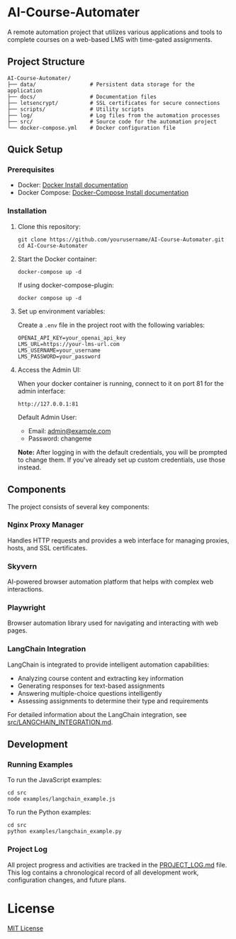 # AI-Course-Automater

A remote automation project that utilizes various applications and tools to complete courses on a web-based LMS with time-gated assignments.

## Project Structure

```
AI-Course-Automater/
├── data/                 # Persistent data storage for the application
├── docs/                 # Documentation files
├── letsencrypt/          # SSL certificates for secure connections
├── scripts/              # Utility scripts
├── log/                  # Log files from the automation processes
├── src/                  # Source code for the automation project
└── docker-compose.yml    # Docker configuration file
```

## Quick Setup

### Prerequisites

- Docker: [Docker Install documentation](https://docs.docker.com/get-docker/)
- Docker Compose: [Docker-Compose Install documentation](https://docs.docker.com/compose/install/)

### Installation

1. Clone this repository:
   ```
   git clone https://github.com/yourusername/AI-Course-Automater.git
   cd AI-Course-Automater
   ```

2. Start the Docker container:
   ```
   docker-compose up -d
   ```
   
   If using docker-compose-plugin:
   ```
   docker compose up -d
   ```

3. Set up environment variables:
   
   Create a `.env` file in the project root with the following variables:
   ```
   OPENAI_API_KEY=your_openai_api_key
   LMS_URL=https://your-lms-url.com
   LMS_USERNAME=your_username
   LMS_PASSWORD=your_password
   ```
3. Access the Admin UI:
   
   When your docker container is running, connect to it on port 81 for the admin interface:
   ```
   http://127.0.0.1:81
   ```

   Default Admin User:
   - Email: admin@example.com
   - Password: changeme

   **Note:** After logging in with the default credentials, you will be prompted to change them. If you've already set up custom credentials, use those instead.

## Components

The project consists of several key components:

### Nginx Proxy Manager

Handles HTTP requests and provides a web interface for managing proxies, hosts, and SSL certificates.

### Skyvern

AI-powered browser automation platform that helps with complex web interactions.

### Playwright

Browser automation library used for navigating and interacting with web pages.

### LangChain Integration

LangChain is integrated to provide intelligent automation capabilities:

- Analyzing course content and extracting key information
- Generating responses for text-based assignments
- Answering multiple-choice questions intelligently
- Assessing assignments to determine their type and requirements

For detailed information about the LangChain integration, see [src/LANGCHAIN_INTEGRATION.md](src/LANGCHAIN_INTEGRATION.md).

## Development

### Running Examples

To run the JavaScript examples:
```
cd src
node examples/langchain_example.js
```

To run the Python examples:
```
cd src
python examples/langchain_example.py
```

### Project Log

All project progress and activities are tracked in the [PROJECT_LOG.md](PROJECT_LOG.md) file. This log contains a chronological record of all development work, configuration changes, and future plans.

# License

[MIT License](LICENSE)
